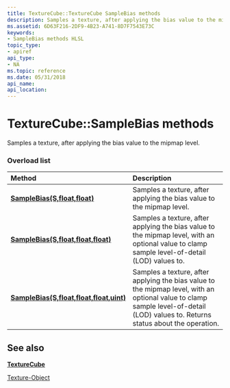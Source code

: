 ```yaml
---
title: TextureCube::TextureCube SampleBias methods
description: Samples a texture, after applying the bias value to the mipmap level.
ms.assetid: 6D63F216-2DF9-4B23-A741-8D7F7543E73C
keywords:
- SampleBias methods HLSL
topic_type:
- apiref
api_type:
- NA
ms.topic: reference
ms.date: 05/31/2018
api_name: 
api_location: 
---
```


# TextureCube::SampleBias methods

Samples a texture, after applying the bias value to the mipmap level.

### Overload list



| Method                                                                                     | Description                                                                                                                                                                                  |
|:-------------------------------------------------------------------------------------------|:---------------------------------------------------------------------------------------------------------------------------------------------------------------------------------------------|
| [**SampleBias(S,float,float)**](dx-graphics-hlsl-to-samplebias.md)                        | Samples a texture, after applying the bias value to the mipmap level.<br/>                                                                                                             |
| [**SampleBias(S,float,float,float)**](tcube-samplebias-s-float-float-float-.md)           | Samples a texture, after applying the bias value to the mipmap level, with an optional value to clamp sample level-of-detail (LOD) values to.<br/>                                     |
| [**SampleBias(S,float,float,float,uint)**](tcube-samplebias-s-float-float-float-uint-.md) | Samples a texture, after applying the bias value to the mipmap level, with an optional value to clamp sample level-of-detail (LOD) values to. Returns status about the operation.<br/> |



## See also

<dl> <dt>

[**TextureCube**](texturecube.md)
</dt> <dt>

[Texture-Object](dx-graphics-hlsl-to-type.md)
</dt> </dl>

 

 





